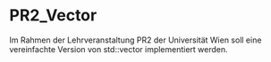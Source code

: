 # PR2_Vector
Im Rahmen der Lehrveranstaltung PR2 der Universität Wien soll eine vereinfachte Version von std::vector implementiert werden.